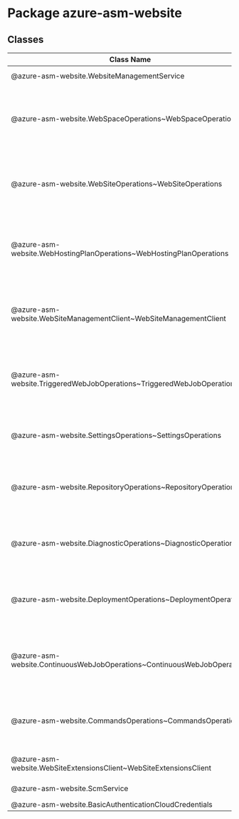 # Package azure-asm-website
## Classes
| Class Name | Description |
|---|---|
| @azure-asm-website.WebsiteManagementService |The WebsiteManagementService object allows you to perform management operations on Microsoft Azure Web Sites.|
| @azure-asm-website.WebSpaceOperations~WebSpaceOperations |Operations for managing web spaces beneath your subscription. __NOTE__: An instance of this class is automatically created for an instance of the [WebSiteManagementClient] {@link WebSiteManagementClient~WebSiteManagementClient}. See [webSpaces] {@link WebSiteManagementClient~WebSiteManagementClient#webSpaces}. Initializes a new instance of the WebSpaceOperations class.|
| @azure-asm-website.WebSiteOperations~WebSiteOperations |Operations for managing the web sites in a web space.  (see http://msdn.microsoft.com/en-us/library/windowsazure/dn166981.aspx for more information) __NOTE__: An instance of this class is automatically created for an instance of the [WebSiteManagementClient] {@link WebSiteManagementClient~WebSiteManagementClient}. See [webSites] {@link WebSiteManagementClient~WebSiteManagementClient#webSites}. Initializes a new instance of the WebSiteOperations class.|
| @azure-asm-website.WebHostingPlanOperations~WebHostingPlanOperations |Operations for managing web hosting plans beneath your subscription. __NOTE__: An instance of this class is automatically created for an instance of the [WebSiteManagementClient] {@link WebSiteManagementClient~WebSiteManagementClient}. See [webHostingPlans] {@link WebSiteManagementClient~WebSiteManagementClient#webHostingPlans}. Initializes a new instance of the WebHostingPlanOperations class.|
| @azure-asm-website.WebSiteManagementClient~WebSiteManagementClient |The Web Sites Management API provides a RESTful set of web services that interact with the Windows Azure Web Sites service to manage your web sites. The API has entities that capture the relationship between an end user and Windows Azure Web Sites service.  (see http://msdn.microsoft.com/en-us/library/windowsazure/dn166981.aspx for more information) Initializes a new instance of the WebSiteManagementClient class.|
| @azure-asm-website.TriggeredWebJobOperations~TriggeredWebJobOperations |Operations for managing Triggered WebJobs. __NOTE__: An instance of this class is automatically created for an instance of the [WebSiteExtensionsClient] {@link WebSiteExtensionsClient~WebSiteExtensionsClient}. See [triggeredWebJobs] {@link WebSiteExtensionsClient~WebSiteExtensionsClient#triggeredWebJobs}. Initializes a new instance of the TriggeredWebJobOperations class.|
| @azure-asm-website.SettingsOperations~SettingsOperations |Operations for managing the settings. __NOTE__: An instance of this class is automatically created for an instance of the [WebSiteExtensionsClient] {@link WebSiteExtensionsClient~WebSiteExtensionsClient}. See [settings] {@link WebSiteExtensionsClient~WebSiteExtensionsClient#settings}. Initializes a new instance of the SettingsOperations class.|
| @azure-asm-website.RepositoryOperations~RepositoryOperations |Operations for managing the repository. __NOTE__: An instance of this class is automatically created for an instance of the [WebSiteExtensionsClient] {@link WebSiteExtensionsClient~WebSiteExtensionsClient}. See [repository] {@link WebSiteExtensionsClient~WebSiteExtensionsClient#repository}. Initializes a new instance of the RepositoryOperations class.|
| @azure-asm-website.DiagnosticOperations~DiagnosticOperations |Operations for managing the diagnostics settings. __NOTE__: An instance of this class is automatically created for an instance of the [WebSiteExtensionsClient] {@link WebSiteExtensionsClient~WebSiteExtensionsClient}. See [diagnostics] {@link WebSiteExtensionsClient~WebSiteExtensionsClient#diagnostics}. Initializes a new instance of the DiagnosticOperations class.|
| @azure-asm-website.DeploymentOperations~DeploymentOperations |Operations for managing the repositories. __NOTE__: An instance of this class is automatically created for an instance of the [WebSiteExtensionsClient] {@link WebSiteExtensionsClient~WebSiteExtensionsClient}. See [deployments] {@link WebSiteExtensionsClient~WebSiteExtensionsClient#deployments}. Initializes a new instance of the DeploymentOperations class.|
| @azure-asm-website.ContinuousWebJobOperations~ContinuousWebJobOperations |Operations for managing continuous WebJobs. __NOTE__: An instance of this class is automatically created for an instance of the [WebSiteExtensionsClient] {@link WebSiteExtensionsClient~WebSiteExtensionsClient}. See [continuousWebJobs] {@link WebSiteExtensionsClient~WebSiteExtensionsClient#continuousWebJobs}. Initializes a new instance of the ContinuousWebJobOperations class.|
| @azure-asm-website.CommandsOperations~CommandsOperations |Operations for invoking commands. __NOTE__: An instance of this class is automatically created for an instance of the [WebSiteExtensionsClient] {@link WebSiteExtensionsClient~WebSiteExtensionsClient}. See [commands] {@link WebSiteExtensionsClient~WebSiteExtensionsClient#commands}. Initializes a new instance of the CommandsOperations class.|
| @azure-asm-website.WebSiteExtensionsClient~WebSiteExtensionsClient |The websites extensions client manages the web sites deployments, web jobs and other extensions. Initializes a new instance of the WebSiteExtensionsClient class.|
| @azure-asm-website.ScmService |The ScmService object allows you to perform management operations on Microsoft Azure Web Sites Repositories.|
| @azure-asm-website.BasicAuthenticationCloudCredentials ||
